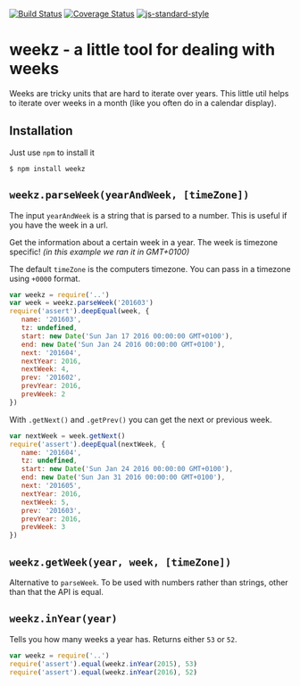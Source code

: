 [![Build Status](https://travis-ci.org/martinheidegger/weekz.svg?branch=master)](https://travis-ci.org/martinheidegger/weekz)
[![Coverage Status](https://coveralls.io/repos/github/martinheidegger/weekz/badge.svg?branch=master)](https://coveralls.io/github/martinheidegger/weekz?branch=master)
[![js-standard-style](https://img.shields.io/badge/code%20style-standard-brightgreen.svg)](http://standardjs.com/)

# weekz - a little tool for dealing with weeks

Weeks are tricky units that are hard to iterate over years. This
little util helps to iterate over weeks in a month (like you often
do in a calendar display).

## Installation

Just use `npm` to install it

```
$ npm install weekz
```

## `weekz.parseWeek(yearAndWeek, [timeZone])`

The input `yearAndWeek` is a string that is parsed to a number. This is useful 
if you have the week in a url.

Get the information about a certain week in a year.
The week is timezone specific! _(in this example we ran it in GMT+0100)_

The default `timeZone` is the computers timezone. You can pass in a timezone using `+0000` format.


```javascript
var weekz = require('..')
var week = weekz.parseWeek('201603')
require('assert').deepEqual(week, {
   name: '201603',
   tz: undefined,
   start: new Date('Sun Jan 17 2016 00:00:00 GMT+0100'),
   end: new Date('Sun Jan 24 2016 00:00:00 GMT+0100'),
   next: '201604',
   nextYear: 2016,
   nextWeek: 4,
   prev: '201602',
   prevYear: 2016,
   prevWeek: 2
})
```

With `.getNext()` and `.getPrev()` you can get the next or previous week.

```javascript
var nextWeek = week.getNext()
require('assert').deepEqual(nextWeek, {
   name: '201604',
   tz: undefined,
   start: new Date('Sun Jan 24 2016 00:00:00 GMT+0100'),
   end: new Date('Sun Jan 31 2016 00:00:00 GMT+0100'),
   next: '201605',
   nextYear: 2016,
   nextWeek: 5,
   prev: '201603',
   prevYear: 2016,
   prevWeek: 3
})
```

## `weekz.getWeek(year, week, [timeZone])`

Alternative to `parseWeek`. To be used with numbers rather than strings, other 
than that the API is equal.

## `weekz.inYear(year)`

Tells you how many weeks a year has. Returns either `53` or `52`.

```javascript
var weekz = require('..')
require('assert').equal(weekz.inYear(2015), 53)
require('assert').equal(weekz.inYear(2016), 52)
```



